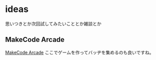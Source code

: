 # ideas
思いつきとか次回試してみたいこととか雑談とか

## MakeCode Arcade
[MakeCode Arcade](https://arcade.makecode.com/)
ここでゲームを作ってバッヂを集めるのも良いですね。
